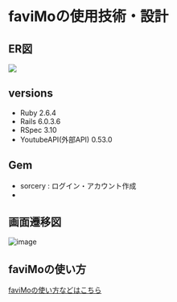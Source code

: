 # faviMoの使用技術・設計
## ER図
<img src="https://i.gyazo.com/eb6996ab748473b5874c3710866ffa3e.png">

## versions
 - Ruby 2.6.4
 - Rails 6.0.3.6
 - RSpec 3.10
 - YoutubeAPI(外部API) 0.53.0 

## Gem
 - sorcery : ログイン・アカウント作成
 - 

## 画面遷移図
![image](https://user-images.githubusercontent.com/62625114/117087251-d627f600-ad89-11eb-8b57-58d8e806670b.png)

## faviMoの使い方
[faviMoの使い方などはこちら](README.md)
